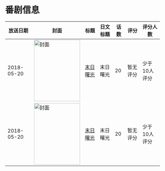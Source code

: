 # 番剧信息

|放送日期|封面|标题|日文标题|话数|评分|评分人数|
|---|---|---|---|---|---|---|
|2018-05-20|<img src="https://lain.bgm.tv/pic/cover/c/94/b4/223131_HhkHg.jpg" alt="封面" style="width:150px;height:200px;object-fit:cover;">|[末日曙光](https://bangumi.tv/subject/223131)|末日曙光|20|暂无评分|少于10人评分|
|2018-05-20|<img src="https://lain.bgm.tv/pic/cover/c/94/b4/223131_HhkHg.jpg" alt="封面" style="width:150px;height:200px;object-fit:cover;">|[末日曙光](https://bangumi.tv/subject/223131)|末日曙光|20|暂无评分|少于10人评分|
